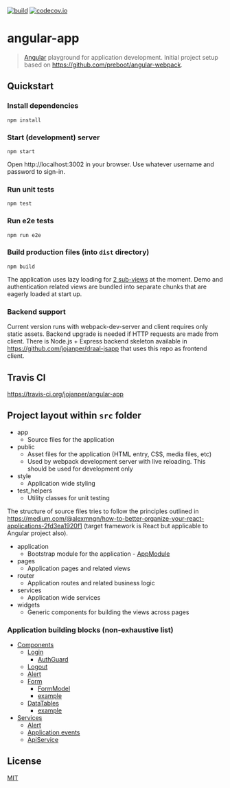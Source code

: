 [![build][travis-image]][travis-url]
[![codecov.io][codecov-image]][codecov-url]

[travis-image]: https://travis-ci.org/jojanper/angular-app.svg?branch=master
[travis-url]: https://travis-ci.org/jojanper/angular-app
[codecov-image]: https://codecov.io/gh/jojanper/angular-app/coverage.svg?branch=master
[codecov-url]: https://codecov.io/gh/jojanper/angular-app?branch=master

# angular-app

> [Angular](https://angular.io/) playground for application development. Initial project setup based on https://github.com/preboot/angular-webpack.

## Quickstart

### Install dependencies
```
npm install
```

### Start (development) server
```
npm start
```
Open http://localhost:3002 in your browser. Use whatever username and password to sign-in.

### Run unit tests
```
npm test
```

### Run e2e tests
```
npm run e2e
```

### Build production files (into `dist` directory)
```
npm build
```
The application uses lazy loading for [2 sub-views](https://github.com/jojanper/angular-app/blob/master/src/app/pages/pages.routing.ts)
at the moment. Demo and authentication related views are bundled into separate chunks that are eagerly loaded at start up.

### Backend support
Current version runs with webpack-dev-server and client requires only static assets. Backend upgrade is needed if HTTP requests are made from client.
There is Node.js + Express backend skeleton available in https://github.com/jojanper/draal-jsapp that uses this repo as frontend client.


## Travis CI
https://travis-ci.org/jojanper/angular-app


## Project layout within `src` folder

* app
    * Source files for the application
* public
    * Asset files for the application (HTML entry, CSS, media files, etc)
    * Used by webpack development server with live reloading. This should be used for development only
* style
    * Application wide styling
* test_helpers
    * Utility classes for unit testing

The structure of source files tries to follow the principles outlined in
https://medium.com/@alexmngn/how-to-better-organize-your-react-applications-2fd3ea1920f1 (target framework is React but applicable to Angular project also).

* application
    * Bootstrap module for the application - [AppModule](https://github.com/jojanper/angular-app/blob/master/src/app/application/app.module.ts)
* pages
    * Application pages and related views
* router
    * Application routes and related business logic
* services
    * Application wide services
* widgets
    * Generic components for building the views across pages

### Application building blocks (non-exhaustive list)

- [Components](https://github.com/jojanper/angular-app/tree/master/src/app/widgets)
    - [Login](https://github.com/jojanper/angular-app/blob/master/src/app/widgets/auth/login/login.component.ts)
      + [AuthGuard](https://github.com/jojanper/angular-app/blob/master/src/app/widgets/auth/auth.guard.ts)
    - [Logout](https://github.com/jojanper/angular-app/blob/master/src/app/widgets/auth/login/logout.component.ts)
    - [Alert](https://github.com/jojanper/angular-app/blob/master/src/app/widgets/alert/alert.component.ts)
    - [Form](https://github.com/jojanper/angular-app/blob/master/src/app/widgets/form/form.component.ts)
      + [FormModel](https://github.com/jojanper/angular-app/blob/master/src/app/widgets/form/form.model.ts)
      + [example](https://github.com/jojanper/angular-app/blob/master/src/app/pages/form/demo-form.component.ts)
    - [DataTables](https://github.com/jojanper/angular-app/blob/master/src/app/widgets/datatables/datatables.component.ts)
      + [example](https://github.com/jojanper/angular-app/blob/master/src/app/pages/demo/demo.component.ts)
- [Services](https://github.com/jojanper/angular-app/tree/master/src/app/services)
    - [Alert](https://github.com/jojanper/angular-app/blob/master/src/app/services/alert/alert.service.ts)
    - [Application events](https://github.com/jojanper/angular-app/blob/master/src/app/services/events/appevent.service.ts)
    - [ApiService](https://github.com/jojanper/angular-app/blob/master/src/app/services/api/api.service.ts)

## License

[MIT](/LICENSE)
